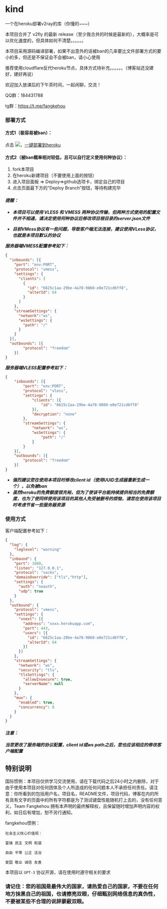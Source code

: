 # kind 
一个在heroku部署v2ray的库（你懂的~~~）

本项目合并了 v2fly 的最新 release（至少我合并的时候是最新的），大概率是可以优化速度的，但具体如何不清楚。。。。。。

本项目采用源码编译部署，如果不出意外的话被ban的几率要比文件部署方式的要小的多，但还是不保证会不会被ban，请小心使用

推荐使用cloudflare反代heroku节点，具体方式待补充。。。。。。（博客站还没建好，建好再说）

欢迎加入放课后的下午茶时间，一起闲聊，交流！

QQ群：184431788

tg群：https://t.me/fangkehou

### 部署方式

#### 方式1（极容易被ban）：

点击 [![](https://www.herokucdn.com/deploy/button.png)](https://heroku.com/deploy?template=https://github.com/fangkehou-team/v2hk-refresh)，[一键部署到heroku](https://heroku.com/deploy?template=https://github.com/fangkehou-team/v2hk-refresh)

#### 方式2（被ban概率相对较低，且可以自行定义使用何种协议）：

1. fork本项目
2. 在heroku新建项目（不要使用上面的按钮）
3. 进入项目面板 => Deploy=>github选项卡，绑定自己的项目
4. 点击页面最下方的“Deploy Branch”按钮，等待构建完毕

#### ___提醒：___

- ___本项目可以使用 VLESS 和 VMESS 两种协议传输，但两种方式使用的配置文件并不相通，请决定使用何种协议后修改项目根目录的server.json文件___

- ___目前VMess协议有一些问题，导致客户端无法连接，建议使用VLess协议，也就是本项目默认的协议___


___服务器端VMESS配置参考如下：___

```json
{
  "inbounds": [{
    "port": "env:PORT",
    "protocol": "vmess",
    "settings": {
      "clients": [
        {
          "id": "6625c1aa-29be-4a78-9860-e0e721cd6ff8",
          "alterId": 64
        }
      ]
    },
    "streamSettings": {
      "network":"ws",
      "wsSettings": {
        "path": "/"
      }
    }
  }],
  "outbounds": [{
        "protocol": "freedom"
    }]
}
```

___服务器端VLESS配置参考如下：___

```json
{
    "inbounds": [{
        "port": "env:PORT",
        "protocol": "vless",
        "settings": {
            "clients": [{
                "id": "6625c1aa-29be-4a78-9860-e0e721cd6ff8"
            }],
            "decryption": "none"
        },
        "streamSettings": {
            "network": "ws",
            "wsSettings": {
                "path": "/"
            }
        }
    }],
    "outbounds": [{
        "protocol": "freedom"
    }]
}
```



- ___强烈建议您在使用本项目时修改client id（使用UUID生成器重新生成一个），以免被ban___
- ___虽然heroku的免费额度很充裕，但为了使该平台能持续提供相当的免费额度，也为了使同样使用该项目的其他人免受被删号的烦恼，请您在使用该项目时考虑节省一些服务器资源___

### 使用方式

客户端配置参考如下：

```json
{
  "log": {
    "loglevel": "warning"
  },
  "inbound": {
    "port": 1080,
    "listen": "127.0.0.1",
    "protocol": "socks",
    "domainOverride": ["tls","http"],
    "settings": {
      "auth": "noauth",
      "udp": true
    }
  },
  "outbound": {
    "protocol": "vmess",
    "settings": {
      "vnext": [{
        "address": "xxxx.herokuapp.com",
        "port": 443,
        "users": [{
          "id": "6625c1aa-29be-4a78-9860-e0e721cd6ff8",
          "alterId": 64
        }]
      }]
    },
    "streamSettings": {
      "network": "ws",
      "security": "tls",
      "tlsSettings": {
        "allowInsecure": true,
        "serverName": null
      }
    },
    "mux": {
      "enabled": true,
      "concurrency": 8
    }
  }
}
```

####  ___注意：___

___当您更改了服务端的协议配置，client id或ws path之后，您也应该相应的修改客户端配置___

## 特别说明

国际惯例：本项目仅供学习交流使用，请在下载代码之后24小时之内删除，对于由于使用本项目对任何团体及个人所造成的任何问题本人不承担任何责任。请注意：你所看到的包括用户名，项目名，README文件，项目代码，博客在内的所有具有文字的页面中的所有字符都是为了测试键盘性能随机打上去的，没有任何意义，Team Fangkehou 拥有本声明的最终解释权，且保留随时增加声明内容的权利，如日后有增加，恕不另行通知。

fangkehou惯例：

```
社会主义核心价值观：

富强 民主 文明 和谐

自由 平等 公正 法治

爱国 敬业 诚信 友善
```

本项目以 `GPT-3` 协议开源，请在使用时遵守相关的要求

### 请记住：您的祖国是最伟大的国家，请热爱自己的国家，不要在任何地方抹黑自己的祖国，也请擦亮双眼，仔细甄别网络信息的真伪性，不要被某些不合理的说辞蒙蔽双眼。
